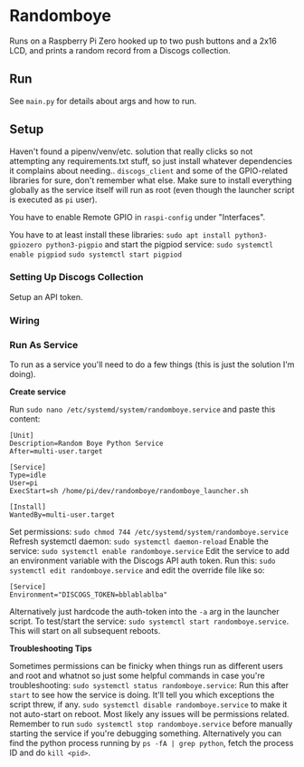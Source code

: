 # Randomboye
Runs on a Raspberry Pi Zero hooked up to two push buttons and a 2x16 LCD, and prints a random record from a Discogs collection.

## Run
See `main.py` for details about args and how to run.

## Setup
Haven't found a pipenv/venv/etc. solution that really clicks so not attempting any requirements.txt stuff, so just install whatever dependencies it complains about needing.. `discogs_client` and some of the GPIO-related libraries for sure, don't remember what else. Make sure to install everything globally as the service itself will run as root (even though the launcher script is executed as `pi` user).

You have to enable Remote GPIO in `raspi-config` under "Interfaces".

You have to at least install these libraries: `sudo apt install python3-gpiozero python3-pigpio` and start the pigpiod service:
`sudo systemctl enable pigpiod`
`sudo systemctl start pigpiod`
 
### Setting Up Discogs Collection
Setup an API token.

### Wiring

### Run As Service
To run as a service you'll need to do a few things (this is just the solution I'm doing).

**Create service**

Run `sudo nano /etc/systemd/system/randomboye.service` and paste this content:
```
[Unit]
Description=Random Boye Python Service
After=multi-user.target

[Service]
Type=idle
User=pi
ExecStart=sh /home/pi/dev/randomboye/randomboye_launcher.sh

[Install]
WantedBy=multi-user.target
```
Set permissions: `sudo chmod 744 /etc/systemd/system/randomboye.service`
Refresh systemctl daemon: `sudo systemctl daemon-reload`
Enable the service: `sudo systemctl enable randomboye.service`
Edit the service to add an environment variable with the Discogs API auth token. Run this: `sudo systemctl edit randomboye.service` and edit the override file like so:
```
[Service]
Environment="DISCOGS_TOKEN=bblablablba"
```
Alternatively just hardcode the auth-token into the `-a` arg in the launcher script.
To test/start the service: `sudo systemctl start randomboye.service`. This will start on all subsequent reboots. 

**Troubleshooting Tips**

Sometimes permissions can be finicky when things run as different users and root and whatnot so just some helpful commands in case you're troubleshooting:
`sudo systemctl status randomboye.service`: Run this after `start` to see how the service is doing. It'll tell you which exceptions the script threw, if any.
`sudo systemctl disable randomboye.service` to make it not auto-start on reboot. 
Most likely any issues will be permissions related. 
Remember to run `sudo systemctl stop randomboye.service` before manually starting the service if you're debugging something. Alternatively you can find the python process running by `ps -fA | grep python`, fetch the process ID and do `kill <pid>`.
